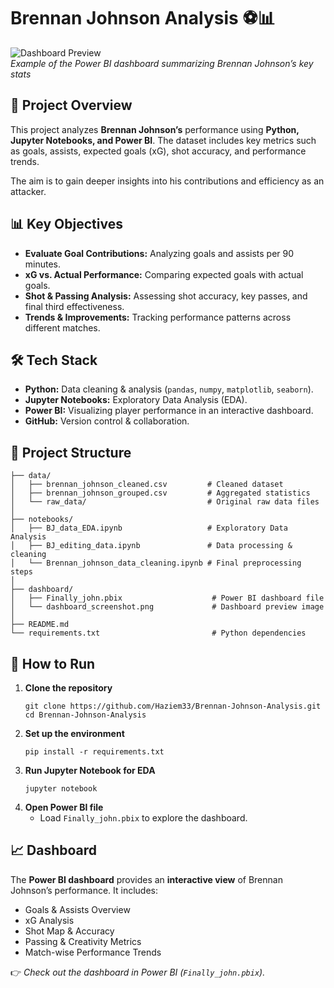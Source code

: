 # Brennan Johnson Analysis ⚽📊

![Dashboard Preview](dashboard_screenshot.png)  
*Example of the Power BI dashboard summarizing Brennan Johnson’s key stats*  

## 📌 Project Overview  
This project analyzes **Brennan Johnson’s** performance using **Python, Jupyter Notebooks, and Power BI**. The dataset includes key metrics such as goals, assists, expected goals (xG), shot accuracy, and performance trends.  

The aim is to gain deeper insights into his contributions and efficiency as an attacker.  

## 📊 Key Objectives  
- **Evaluate Goal Contributions:** Analyzing goals and assists per 90 minutes.  
- **xG vs. Actual Performance:** Comparing expected goals with actual goals.  
- **Shot & Passing Analysis:** Assessing shot accuracy, key passes, and final third effectiveness.  
- **Trends & Improvements:** Tracking performance patterns across different matches.  

## 🛠️ Tech Stack  
- **Python:** Data cleaning & analysis (`pandas`, `numpy`, `matplotlib`, `seaborn`).  
- **Jupyter Notebooks:** Exploratory Data Analysis (EDA).  
- **Power BI:** Visualizing player performance in an interactive dashboard.  
- **GitHub:** Version control & collaboration.  

## 📂 Project Structure  
```
├── data/  
│   ├── brennan_johnson_cleaned.csv         # Cleaned dataset  
│   ├── brennan_johnson_grouped.csv         # Aggregated statistics  
│   └── raw_data/                           # Original raw data files  
│  
├── notebooks/  
│   ├── BJ_data_EDA.ipynb                   # Exploratory Data Analysis  
│   ├── BJ_editing_data.ipynb               # Data processing & cleaning  
│   └── Brennan_johnson_data_cleaning.ipynb # Final preprocessing steps  
│  
├── dashboard/  
│   ├── Finally_john.pbix                    # Power BI dashboard file  
│   └── dashboard_screenshot.png             # Dashboard preview image  
│  
├── README.md  
└── requirements.txt                         # Python dependencies  
```  

## 🚀 How to Run  
1. **Clone the repository**  
   ```
   git clone https://github.com/Haziem33/Brennan-Johnson-Analysis.git  
   cd Brennan-Johnson-Analysis
   ```  
2. **Set up the environment**  
   ```
   pip install -r requirements.txt
   ```  
3. **Run Jupyter Notebook for EDA**  
   ```
   jupyter notebook
   ```  
4. **Open Power BI file**  
   - Load `Finally_john.pbix` to explore the dashboard.  

## 📈 Dashboard  
The **Power BI dashboard** provides an **interactive view** of Brennan Johnson’s performance. It includes:  
- Goals & Assists Overview  
- xG Analysis  
- Shot Map & Accuracy  
- Passing & Creativity Metrics  
- Match-wise Performance Trends  

👉 *Check out the dashboard in Power BI (`Finally_john.pbix`).*  


